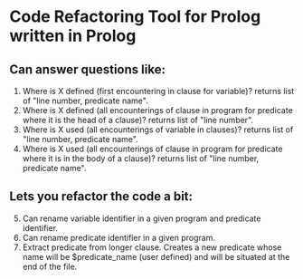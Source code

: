 # Code Refactoring Tool for Prolog written in Prolog

## Can answer questions like:

1. Where is X defined (first encountering in clause for variable)? returns list of "line number, predicate name".
2. Where is X defined (all encounterings of clause in program for predicate where it is the head of a clause)? returns list of "line number".
3. Where is X used (all encounterings of variable in clauses)? returns list of "line number, predicate name".
4. Where is X used (all encounterings of clause in program for predicate where it is in the body of a clause)? returns list of "line number, predicate name".

## Lets you refactor the code a bit:

5. Can rename variable identifier in a given program and predicate identifier.
6. Can rename predicate identifier in a given program.
7. Extract predicate from longer clause. Creates a new predicate whose name will be \$predicate_name (user defined) and will be situated at the end of the file.
